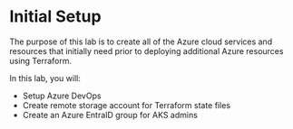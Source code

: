 # Initial Setup

The purpose of this lab is to create all of the Azure cloud services and resources that initially need prior to deploying additional Azure resources using Terraform. 

In this lab, you will:
- Setup Azure DevOps
- Create remote storage account for Terraform state files
- Create an Azure EntraID group for AKS admins
